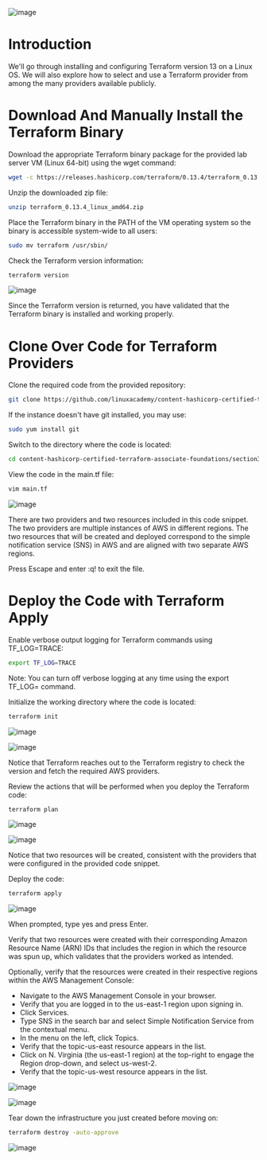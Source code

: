 ![image](https://user-images.githubusercontent.com/44756128/116881880-6aa72280-abe9-11eb-9d2f-e089857d4669.png)

# Introduction
We'll go through installing and configuring Terraform version 13 on a Linux OS. We will also explore how to select and use a Terraform provider from among the many providers available publicly.

# Download And Manually Install the Terraform Binary
Download the appropriate Terraform binary package for the provided lab server VM (Linux 64-bit) using the wget command:
```sh
wget -c https://releases.hashicorp.com/terraform/0.13.4/terraform_0.13.4_linux_amd64.zip
```

Unzip the downloaded zip file:
```sh
unzip terraform_0.13.4_linux_amd64.zip
```

Place the Terraform binary in the PATH of the VM operating system so the binary is accessible system-wide to all users:
```sh
sudo mv terraform /usr/sbin/
```


Check the Terraform version information:
```sh
terraform version
```

![image](https://user-images.githubusercontent.com/44756128/116882669-544d9680-abea-11eb-9121-ec6f727251ff.png)

Since the Terraform version is returned, you have validated that the Terraform binary is installed and working properly.

# Clone Over Code for Terraform Providers
Clone the required code from the provided repository:
```sh
git clone https://github.com/linuxacademy/content-hashicorp-certified-terraform-associate-foundations.git
```

If the instance doesn't have git installed, you may use:
```sh
sudo yum install git
```

Switch to the directory where the code is located:
```sh
cd content-hashicorp-certified-terraform-associate-foundations/section3-hol1/
```

View the code in the main.tf file:
```sh
vim main.tf
```

![image](https://user-images.githubusercontent.com/44756128/116882906-97a80500-abea-11eb-91b4-d14cd21193c7.png)

There are two providers and two resources included in this code snippet. The two providers are multiple instances of AWS in different regions. The two resources that will be created and deployed correspond to the simple notification service (SNS) in AWS and are aligned with two separate AWS regions.

Press Escape and enter :q! to exit the file.

# Deploy the Code with Terraform Apply
Enable verbose output logging for Terraform commands using TF_LOG=TRACE:
```sh
export TF_LOG=TRACE
```

Note: You can turn off verbose logging at any time using the export TF_LOG= command.

Initialize the working directory where the code is located:
```sh
terraform init
```

![image](https://user-images.githubusercontent.com/44756128/116883101-d473fc00-abea-11eb-9cb7-f0cd59659cd9.png)

![image](https://user-images.githubusercontent.com/44756128/116883130-df2e9100-abea-11eb-8b7d-991310f0c45e.png)

Notice that Terraform reaches out to the Terraform registry to check the version and fetch the required AWS providers.

Review the actions that will be performed when you deploy the Terraform code:
```sh
terraform plan
```

![image](https://user-images.githubusercontent.com/44756128/116883255-01c0aa00-abeb-11eb-9c41-60a1a7048e3e.png)

![image](https://user-images.githubusercontent.com/44756128/116883289-10a75c80-abeb-11eb-9ea4-d723c908af65.png)

Notice that two resources will be created, consistent with the providers that were configured in the provided code snippet.

Deploy the code:
```sh
terraform apply
```

![image](https://user-images.githubusercontent.com/44756128/116883444-39c7ed00-abeb-11eb-9673-977f217d3a28.png)

When prompted, type yes and press Enter.

Verify that two resources were created with their corresponding Amazon Resource Name (ARN) IDs that includes the region in which the resource was spun up, which validates that the providers worked as intended.

Optionally, verify that the resources were created in their respective regions within the AWS Management Console:
  - Navigate to the AWS Management Console in your browser.
  - Verify that you are logged in to the us-east-1 region upon signing in.
  - Click Services.
  - Type SNS in the search bar and select Simple Notification Service from the contextual menu.
  - In the menu on the left, click Topics.
  - Verify that the topic-us-east resource appears in the list.
  - Click on N. Virginia (the us-east-1 region) at the top-right to engage the Region drop-down, and select us-west-2.
  - Verify that the topic-us-west resource appears in the list.

![image](https://user-images.githubusercontent.com/44756128/116883574-5fed8d00-abeb-11eb-8997-0c306ac5643d.png)

![image](https://user-images.githubusercontent.com/44756128/116883624-6d0a7c00-abeb-11eb-9e39-7b40d031ff51.png)

Tear down the infrastructure you just created before moving on:
```sh
terraform destroy -auto-approve
```

![image](https://user-images.githubusercontent.com/44756128/116883814-a0e5a180-abeb-11eb-813a-69f9e53bc00f.png)
